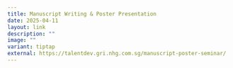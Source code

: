```yaml
---
title: Manuscript Writing & Poster Presentation
date: 2025-04-11
layout: link
description: ""
image: ""
variant: tiptap
external: https://talentdev.gri.nhg.com.sg/manuscript-poster-seminar/
---
```

